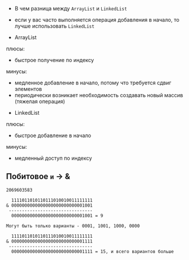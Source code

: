 * В чем разница между `ArrayList` и `LinkedList`

- если у вас часто выполняется операция добавления в начало, то лучше использовать `LinkedList`

* ArrayList

плюсы:

- быстрое получение по индексу

минусы:

- медленное добавление в начало, потому что требуется сдвиг элементов
- периодически возникает необходимость создавать новый массив (тяжелая операция)

* LinkedList

плюсы:

- быстрое добавление в начало

минусы:

- медленный доступ по индексу

## Побитовое `и` -> &

```
2069603583

  1111011010110111010010011111111
& 0000000000000000000000000001001
 --------------------------------
  0000000000000000000000000001001 = 9

Могут быть только варианты - 0001, 1001, 1000, 0000

  1111011010110111010010011111111
& 0000000000000000000000000001111
 --------------------------------
  0000000000000000000000000001111 = 15, и всего вариантов больше 
```